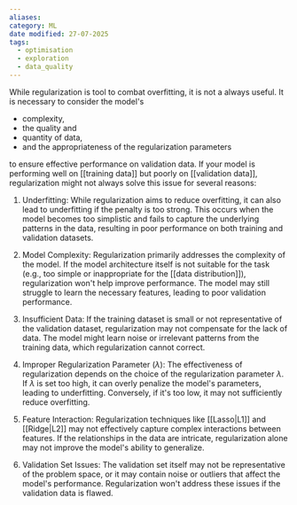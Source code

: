 ```yaml
---
aliases: 
category: ML
date modified: 27-07-2025
tags:
  - optimisation
  - exploration
  - data_quality
---
```

While regularization is tool to combat overfitting, it is not a always useful. It is necessary to consider the model's 
- complexity,
- the quality and 
- quantity of data, 
- and the appropriateness of the regularization parameters

to ensure effective performance on validation data. If your model is performing well on [[training data]] but poorly on [[validation data]], regularization might not always solve this issue for several reasons:

1. Underfitting: While regularization aims to reduce overfitting, it can also lead to underfitting if the penalty is too strong. This occurs when the model becomes too simplistic and fails to capture the underlying patterns in the data, resulting in poor performance on both training and validation datasets.

2. Model Complexity: Regularization primarily addresses the complexity of the model. If the model architecture itself is not suitable for the task (e.g., too simple or inappropriate for the [[data distribution]]), regularization won't help improve performance. The model may still struggle to learn the necessary features, leading to poor validation performance.

3. Insufficient Data: If the training dataset is small or not representative of the validation dataset, regularization may not compensate for the lack of data. The model might learn noise or irrelevant patterns from the training data, which regularization cannot correct.

4. Improper Regularization Parameter ($\lambda$): The effectiveness of regularization depends on the choice of the regularization parameter $\lambda$. If $\lambda$ is set too high, it can overly penalize the model's parameters, leading to underfitting. Conversely, if it's too low, it may not sufficiently reduce overfitting.

5. Feature Interaction: Regularization techniques like [[Lasso|L1]] and [[Ridge|L2]] may not effectively capture complex interactions between features. If the relationships in the data are intricate, regularization alone may not improve the model's ability to generalize.

6. Validation Set Issues: The validation set itself may not be representative of the problem space, or it may contain noise or outliers that affect the model's performance. Regularization won't address these issues if the validation data is flawed.

